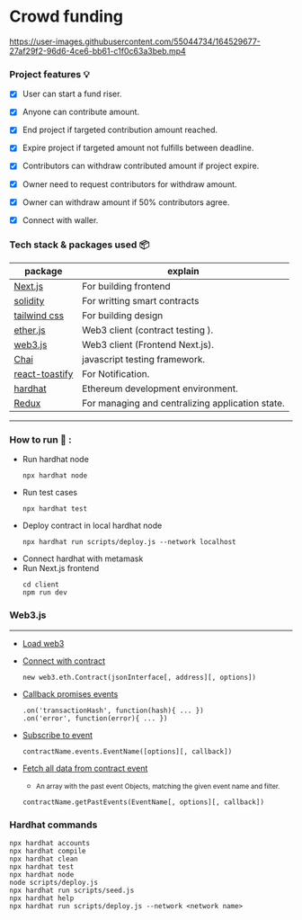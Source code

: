 # Crowd funding

https://user-images.githubusercontent.com/55044734/164529677-27af29f2-96d6-4ce6-bb61-c1f0c63a3beb.mp4

### Project features :bulb:

- [x] User can start a fund riser.
- [x] Anyone can contribute amount.
- [x] End project if targeted contribution amount reached.
- [x] Expire project if targeted amount not fulfills between deadline.
- [x] Contributors can withdraw contributed amount if project expire.
- [x] Owner need to request contributors for withdraw amount.
- [x] Owner can withdraw amount if 50% contributors agree.
- [x] Connect with waller.


### Tech stack & packages used 📦

| package                                                             | explain                                                               |
| ------------------------------------------------------------------- | --------------------------------------------------------------------- |
| [Next.js](https://nextjs.org/docs/getting-started)                  | For building frontend                                                 |
| [solidity](https://docs.soliditylang.org/en/v0.8.13/)               | For writting smart contracts                                          |
| [tailwind css](https://tailwindcss.com/docs/installation)           | For building design                                                   |       
| [ether.js](https://docs.ethers.io/v5/)                              | Web3 client (contract testing ).                                      |
| [web3.js](https://www.npmjs.com/package/web3)                       | Web3 client (Frontend Next.js).                                       |
| [Chai](https://www.npmjs.com/package/chai)                          | javascript testing framework.                                         |
| [react-toastify](https://www.npmjs.com/package/react-toastify)      | For Notification.                                                     |   
| [hardhat](https://www.npmjs.com/package/hardhat)                    | Ethereum development environment.                                     | 
| [Redux](https://www.npmjs.com/package/hardhat)                      | For managing and centralizing application state.                      |   


----------------

### How to run :runner: :

- Run hardhat node
    ```
    npx hardhat node
    ```
- Run test cases
    ```
    npx hardhat test
    ```
- Deploy contract in local hardhat node
    ```
    npx hardhat run scripts/deploy.js --network localhost
    ```
- Connect hardhat with metamask
- Run Next.js frontend
    ```
    cd client
    npm run dev
    ```
### Web3.js 
------------
- [Load web3](https://web3js.readthedocs.io/en/v1.2.11/web3-eth.html#web3-eth)
- [Connect with contract](https://web3js.readthedocs.io/en/v1.2.11/web3-eth-contract.html#web3-eth-contract)
    ```
    new web3.eth.Contract(jsonInterface[, address][, options])
    ```
- [Callback promises events](https://web3js.readthedocs.io/en/v1.2.11/callbacks-promises-events.html#callbacks-promises-events)
    ```
    .on('transactionHash', function(hash){ ... })
    .on('error', function(error){ ... })
    ```
- [Subscribe to event](https://web3js.readthedocs.io/en/v1.2.11/web3-eth-contract.html#contract-events)
    ```
    contractName.events.EventName([options][, callback])
    ```
- [Fetch all data from contract event](https://web3js.readthedocs.io/en/v1.2.11/web3-eth-contract.html#getpastevents)
    - <small> An array with the past event Objects, matching the given event name and filter.</small>

    ```
    contractName.getPastEvents(EventName[, options][, callback])
    ```

### Hardhat commands
```shell
npx hardhat accounts
npx hardhat compile
npx hardhat clean
npx hardhat test
npx hardhat node
node scripts/deploy.js
npx hardhat run scripts/seed.js
npx hardhat help
npx hardhat run scripts/deploy.js --network <network name>
```
